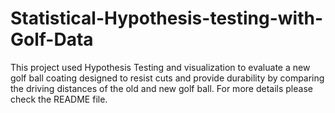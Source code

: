 # Statistical-Hypothesis-testing-with-Golf-Data
This project used Hypothesis Testing and visualization to evaluate a new golf ball coating designed to resist cuts and provide durability by comparing the driving distances of the old and new golf ball. For more details please check the README file.
